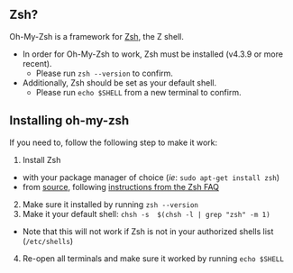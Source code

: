 ## Zsh?

Oh-My-Zsh is a framework for [Zsh](http://www.zsh.org), the Z shell.

- In order for Oh-My-Zsh to work, Zsh must be installed (v4.3.9 or more recent).
  - Please run `zsh --version` to confirm.
- Additionally, Zsh should be set as your default shell.
  - Please run `echo $SHELL` from a new terminal to confirm.

## Installing oh-my-zsh

If you need to, follow the following step to make it work:

1. Install Zsh
  - with your package manager of choice (_ie_: `sudo apt-get install zsh`)
  - from [source](http://zsh.sourceforge.net/Arc/source.html), following 
        [instructions from the Zsh FAQ](http://zsh.sourceforge.net/FAQ/zshfaq01.html#l7)
2. Make sure it installed by running `zsh --version`
3. Make it your default shell: `chsh -s  $(chsh -l | grep "zsh" -m 1)`
  - Note that this will not work if Zsh is not in your authorized shells list (`/etc/shells`)
4. Re-open all terminals and make sure it worked by running `echo $SHELL`
